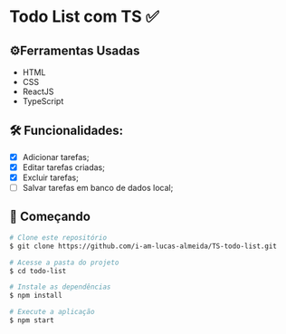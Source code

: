 # Todo List com TS ✅

## ⚙️Ferramentas Usadas

* HTML
* CSS
* ReactJS
* TypeScript

## 🛠️ Funcionalidades:

* [x] Adicionar tarefas;
* [x] Editar tarefas criadas;
* [x] Excluir tarefas;
* [ ] Salvar tarefas em banco de dados local;

## 🚀 Começando

```bash
# Clone este repositório
$ git clone https://github.com/i-am-lucas-almeida/TS-todo-list.git

# Acesse a pasta do projeto
$ cd todo-list

# Instale as dependências
$ npm install

# Execute a aplicação
$ npm start
```
